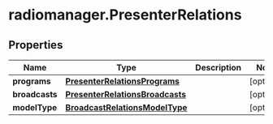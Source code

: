 # radiomanager.PresenterRelations

## Properties

Name | Type | Description | Notes
------------ | ------------- | ------------- | -------------
**programs** | [**PresenterRelationsPrograms**](PresenterRelationsPrograms.md) |  | [optional] 
**broadcasts** | [**PresenterRelationsBroadcasts**](PresenterRelationsBroadcasts.md) |  | [optional] 
**modelType** | [**BroadcastRelationsModelType**](BroadcastRelationsModelType.md) |  | [optional] 


